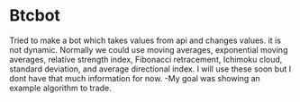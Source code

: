 # Btcbot
Tried to make a bot which takes values from api and changes values. it is not dynamic.
Normally we could use moving averages, exponential moving averages, relative strength index, Fibonacci retracement, Ichimoku cloud, standard deviation, and average directional index. I will use these soon but I dont have that much information for now. 
-My goal was showing an example algorithm to trade.



